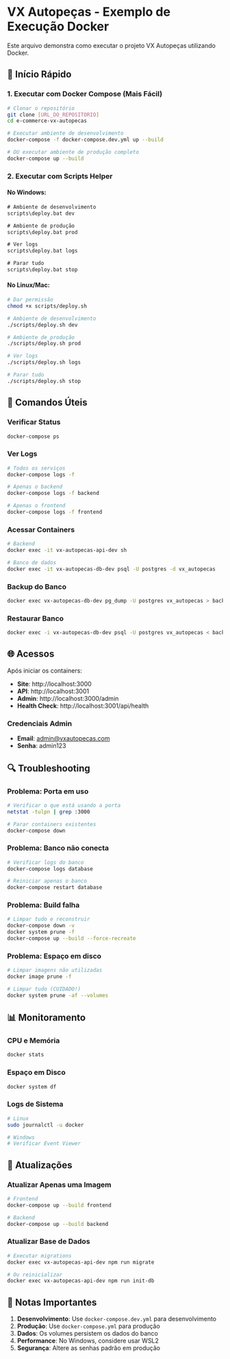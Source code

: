# VX Autopeças - Exemplo de Execução Docker

Este arquivo demonstra como executar o projeto VX Autopeças utilizando Docker.

## 🚀 Início Rápido

### 1. Executar com Docker Compose (Mais Fácil)

```bash
# Clonar o repositório
git clone [URL_DO_REPOSITORIO]
cd e-commerce-vx-autopecas

# Executar ambiente de desenvolvimento
docker-compose -f docker-compose.dev.yml up --build

# OU executar ambiente de produção completo
docker-compose up --build
```

### 2. Executar com Scripts Helper

#### No Windows:
```cmd
# Ambiente de desenvolvimento
scripts\deploy.bat dev

# Ambiente de produção
scripts\deploy.bat prod

# Ver logs
scripts\deploy.bat logs

# Parar tudo
scripts\deploy.bat stop
```

#### No Linux/Mac:
```bash
# Dar permissão
chmod +x scripts/deploy.sh

# Ambiente de desenvolvimento
./scripts/deploy.sh dev

# Ambiente de produção
./scripts/deploy.sh prod

# Ver logs
./scripts/deploy.sh logs

# Parar tudo
./scripts/deploy.sh stop
```

## 🔧 Comandos Úteis

### Verificar Status
```bash
docker-compose ps
```

### Ver Logs
```bash
# Todos os serviços
docker-compose logs -f

# Apenas o backend
docker-compose logs -f backend

# Apenas o frontend
docker-compose logs -f frontend
```

### Acessar Containers
```bash
# Backend
docker exec -it vx-autopecas-api-dev sh

# Banco de dados
docker exec -it vx-autopecas-db-dev psql -U postgres -d vx_autopecas
```

### Backup do Banco
```bash
docker exec vx-autopecas-db-dev pg_dump -U postgres vx_autopecas > backup.sql
```

### Restaurar Banco
```bash
docker exec -i vx-autopecas-db-dev psql -U postgres vx_autopecas < backup.sql
```

## 🌐 Acessos

Após iniciar os containers:

- **Site**: http://localhost:3000
- **API**: http://localhost:3001
- **Admin**: http://localhost:3000/admin
- **Health Check**: http://localhost:3001/api/health

### Credenciais Admin
- **Email**: admin@vxautopecas.com
- **Senha**: admin123

## 🔍 Troubleshooting

### Problema: Porta em uso
```bash
# Verificar o que está usando a porta
netstat -tulpn | grep :3000

# Parar containers existentes
docker-compose down
```

### Problema: Banco não conecta
```bash
# Verificar logs do banco
docker-compose logs database

# Reiniciar apenas o banco
docker-compose restart database
```

### Problema: Build falha
```bash
# Limpar tudo e reconstruir
docker-compose down -v
docker system prune -f
docker-compose up --build --force-recreate
```

### Problema: Espaço em disco
```bash
# Limpar imagens não utilizadas
docker image prune -f

# Limpar tudo (CUIDADO!)
docker system prune -af --volumes
```

## 📊 Monitoramento

### CPU e Memória
```bash
docker stats
```

### Espaço em Disco
```bash
docker system df
```

### Logs de Sistema
```bash
# Linux
sudo journalctl -u docker

# Windows
# Verificar Event Viewer
```

## 🔄 Atualizações

### Atualizar Apenas uma Imagem
```bash
# Frontend
docker-compose up --build frontend

# Backend
docker-compose up --build backend
```

### Atualizar Base de Dados
```bash
# Executar migrations
docker exec vx-autopecas-api-dev npm run migrate

# Ou reinicializar
docker exec vx-autopecas-api-dev npm run init-db
```

## 📝 Notas Importantes

1. **Desenvolvimento**: Use `docker-compose.dev.yml` para desenvolvimento
2. **Produção**: Use `docker-compose.yml` para produção
3. **Dados**: Os volumes persistem os dados do banco
4. **Performance**: No Windows, considere usar WSL2
5. **Segurança**: Altere as senhas padrão em produção